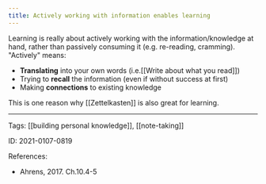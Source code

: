 ```yaml
---
title: Actively working with information enables learning
---
```


Learning is really about actively working with the information/knowledge at hand, rather than passively consuming it (e.g. re-reading, cramming). "Actively" means:
- **Translating** into your own words (i.e.[[Write about what you read]])
- Trying to **recall** the information (even if without success at first)
- Making **connections** to existing knowledge

This is one reason why [[Zettelkasten]] is also great for learning.

---

Tags: [[building personal knowledge]], [[note-taking]]

ID: 2021-0107-0819

References:
- Ahrens, 2017. Ch.10.4-5
